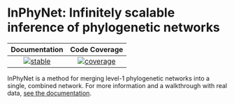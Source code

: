 # InPhyNet: Infinitely scalable inference of phylogenetic networks

|**Documentation**| **Code Coverage**   |
|:---------------:|:----------------:|
|[![stable][docs-stable-img]][docs-stable-url] | [![coverage][coverage-img]][codecov-url] |


[docs-stable-img]: https://img.shields.io/badge/docs-stable-blue.svg
[docs-stable-url]: https://nathankolbow.github.io/InPhyNet.jl
[coverage-img]: https://codecov.io/gh/NathanKolbow/InPhyNet.jl/graph/badge.svg?token=30WKTJF2QD
[codecov-url]: https://codecov.io/gh/NathanKolbow/InPhyNet.jl


<!--## Overview-->

InPhyNet is a method for merging level-1 phylogenetic networks into a single, combined network. For more information and a walkthrough with real data, [see the documentation](https://nathankolbow.github.io/InPhyNet.jl).

